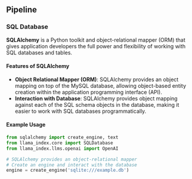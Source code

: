 ## Pipeline

### SQL Database
**SQLAlchemy** is a Python toolkit and object-relational mapper (ORM) that gives application developers the full power and flexibility of working with SQL databases and tables.

#### Features of SQLAlchemy
- **Object Relational Mapper (ORM)**: SQLAlchemy provides an object mapping on top of the MySQL database, allowing object-based entity creation within the application programming interface (API).
- **Interaction with Database**: SQLAlchemy provides object mapping against each of the SQL schema objects in the database, making it easier to work with SQL databases programmatically.

#### Example Usage
```python
from sqlalchemy import create_engine, text
from llama_index.core import SQLDatabase
from llama_index.llms.openai import OpenAI

# SQLAlchemy provides an object-relational mapper
# Create an engine and interact with the database
engine = create_engine('sqlite:///example.db')
